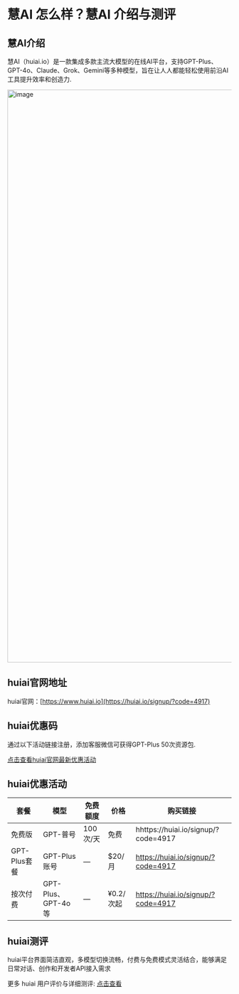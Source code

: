 # 慧AI 怎么样？慧AI 介绍与测评

## 慧AI介绍  
慧AI（huiai.io）是一款集成多款主流大模型的在线AI平台，支持GPT-Plus、GPT-4o、Claude、Grok、Gemini等多种模型，旨在让人人都能轻松使用前沿AI工具提升效率和创造力.

<img width="3216" height="1289" alt="image" src="https://github.com/user-attachments/assets/e84fd3ea-2cdf-4f7c-b54e-e9d794dcccfb" />

## huiai官网地址  
huiai官网：[https://www.huiai.io](https://huiai.io/signup/?code=4917)

## huiai优惠码  

通过以下活动链接注册，添加客服微信可获得GPT-Plus 50次资源包. 

[点击查看huiai官网最新优惠活动](https://huiai.io/signup/?code=4917)

## huiai优惠活动  

| 套餐       | 模型                   | 免费额度     | 价格           | 购买链接                             |
| ---------- | ---------------------- | ------------ | -------------- | ------------------------------------ |
| 免费版     | GPT-普号               | 100次/天     | 免费           | hhttps://huiai.io/signup/?code=4917 |
| GPT-Plus套餐 | GPT-Plus账号          | —            | $20/月         | https://huiai.io/signup/?code=4917 |
| 按次付费   | GPT-Plus、GPT-4o等     | —            | ¥0.2/次起      | https://huiai.io/signup/?code=4917        |

## huiai测评  
huiai平台界面简洁直观，多模型切换流畅，付费与免费模式灵活结合，能够满足日常对话、创作和开发者API接入需求

更多 huiai 用户评价与详细测评: [点击查看](https://huiai.io/signup/?code=4917)
